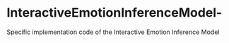 # InteractiveEmotionInferenceModel-
Specific implementation code of the Interactive Emotion Inference Model 
